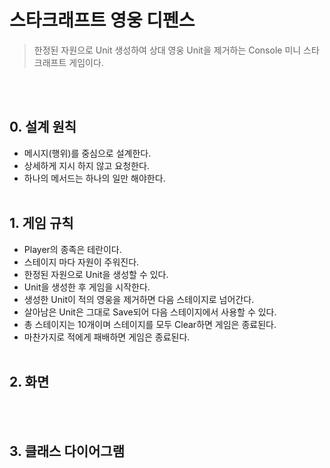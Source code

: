 # 스타크래프트 영웅 디펜스

> 한정된 자원으로 Unit 생성하여 상대 영웅 Unit을 제거하는 Console 미니 스타크래프트 게임이다.

</br></br>
## 0. 설계 원칙
- 메시지(행위)를 중심으로 설계한다.
- 상세하게 지시 하지 않고 요청한다.
- 하나의 메서드는 하나의 일만 해야한다.
</br></br>

## 1. 게임 규칙
- Player의 종족은 테란이다.
- 스테이지 마다 자원이 주워진다.
- 한정된 자원으로 Unit을 생성할 수 있다.
- Unit을 생성한 후 게임을 시작한다.
- 생성한 Unit이 적의 영웅을 제거하면 다음 스테이지로 넘어간다.
- 살아남은 Unit은 그대로 Save되어 다음 스테이지에서 사용할 수 있다.
- 총 스테이지는 10개이며 스테이지를 모두 Clear하면 게임은 종료된다.
- 마찬가지로 적에게 패배하면 게임은 종료된다.
</br></br>

## 2. 화면
</br></br>

## 3. 클래스 다이어그램


